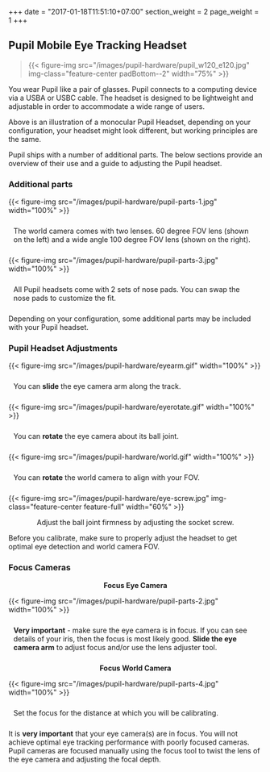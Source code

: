+++
date = "2017-01-18T11:51:10+07:00"
section_weight = 2
page_weight = 1
+++

## Pupil Mobile Eye Tracking Headset

> {{< figure-img src="/images/pupil-hardware/pupil_w120_e120.jpg" img-class="feature-center padBottom--2" width="75%" >}}

You wear Pupil like a pair of glasses. Pupil connects to a computing device via a USBA or USBC cable. The headset is designed to be lightweight and adjustable in order to accommodate a wide range of users. 

Above is an illustration of a monocular Pupil Headset, depending on your configuration, your headset might look different, but working principles are the same.

Pupil ships with a number of additional parts. The below sections provide an overview of their use and a guide to adjusting the Pupil headset. 

### Additional parts

<div class="content-container">
  <div class="Grid Grid--1of2 u-textCenter">
    <div class="Grid-cell">
      {{< figure-img src="/images/pupil-hardware/pupil-parts-1.jpg" width="100%" >}}
      <p style="padding: 10px;">The world camera comes with two lenses. 60 degree FOV lens (shown on the left) and a wide angle 100 degree FOV lens (shown on the right).</p>
    </div>
    <div class="Grid-cell">
     {{< figure-img src="/images/pupil-hardware/pupil-parts-3.jpg" width="100%" >}}
      <p style="padding: 10px;">All Pupil headsets come with 2 sets of nose pads. You can swap the nose pads to customize the fit.</p>
    </div>
  </div>
</div>

<aside class="notice">
Depending on your configuration, some additional parts may be included with your Pupil headset.
</aside>

### Pupil Headset Adjustments

<div class="content-container">
  <div class="Grid Grid--1of3 u-textCenter">
    <div class="Grid-cell">
      {{< figure-img src="/images/pupil-hardware/eyearm.gif" width="100%" >}}
      <p style="padding: 10px;">You can <b>slide</b> the eye camera arm along the track.</p>
    </div>
    <div class="Grid-cell">
     {{< figure-img src="/images/pupil-hardware/eyerotate.gif" width="100%" >}}
      <p style="padding: 10px;">You can <b>rotate</b> the eye camera about its ball joint.</p>
    </div>
    <div class="Grid-cell">
      {{< figure-img src="/images/pupil-hardware/world.gif" width="100%" >}}
      <p style="padding: 10px;">You can <b>rotate</b> the world camera to align with your FOV.</p>
    </div>
  </div>
</div>

{{< figure-img src="/images/pupil-hardware/eye-screw.jpg" img-class="feature-center feature-full" width="60%" >}}
<p style="text-align: center;">Adjust the ball joint firmness by adjusting the socket screw.</p>

<aside class="notice">
  Before you calibrate, make sure to properly adjust the headset to get optimal eye detection and world camera FOV.
</aside>

### Focus Cameras

<div class="content-container">
  <div class="Grid Grid--1of2 u-textCenter">
    <div class="Grid-cell">
      <p align='center'><strong>Focus Eye Camera</strong></p>
      {{< figure-img src="/images/pupil-hardware/pupil-parts-2.jpg" width="100%" >}}
      <p style="padding: 10px;"><b>Very important</b> - make sure the eye camera is in focus. If you can see details of your iris, then the focus is most likely good. <b>Slide the eye camera arm</b> to adjust focus and/or use the lens adjuster tool.</p>
    </div>
    <div class="Grid-cell">
      <p align='center'><strong>Focus World Camera</strong></p>
      {{< figure-img src="/images/pupil-hardware/pupil-parts-4.jpg" width="100%" >}}
      <p style="padding: 10px;">Set the focus for the distance at which you will be calibrating.</p>
    </div>
  </div>
</div>

<aside class="notice">
  It is <strong>very important</strong> that your eye camera(s) are in focus. You will not achieve optimal eye tracking performance with poorly focused cameras. Pupil cameras are focused manually using the focus tool to twist the lens of the eye camera and adjusting the focal depth.
</aside>


